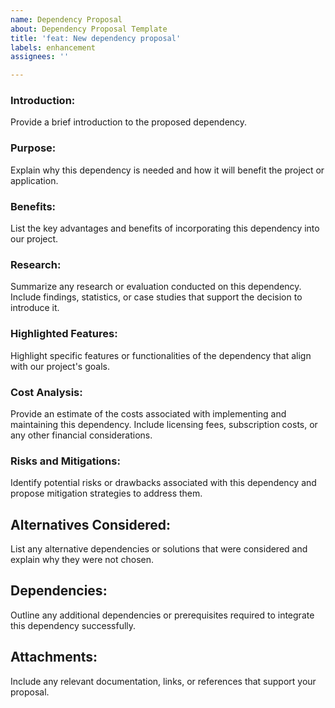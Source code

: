 ```yaml
---
name: Dependency Proposal
about: Dependency Proposal Template
title: 'feat: New dependency proposal'
labels: enhancement
assignees: ''

---
```


### Introduction:
Provide a brief introduction to the proposed dependency.

### Purpose:
Explain why this dependency is needed and how it will benefit the project or application.

### Benefits:
List the key advantages and benefits of incorporating this dependency into our project.

### Research:
Summarize any research or evaluation conducted on this dependency. Include findings, statistics, or case studies that support the decision to introduce it.

### Highlighted Features:
Highlight specific features or functionalities of the dependency that align with our project's goals.

### Cost Analysis:
Provide an estimate of the costs associated with implementing and maintaining this dependency. Include licensing fees, subscription costs, or any other financial considerations.

### Risks and Mitigations:
Identify potential risks or drawbacks associated with this dependency and propose mitigation strategies to address them.

## Alternatives Considered:
List any alternative dependencies or solutions that were considered and explain why they were not chosen.

## Dependencies:
Outline any additional dependencies or prerequisites required to integrate this dependency successfully.

## Attachments:
Include any relevant documentation, links, or references that support your proposal.
